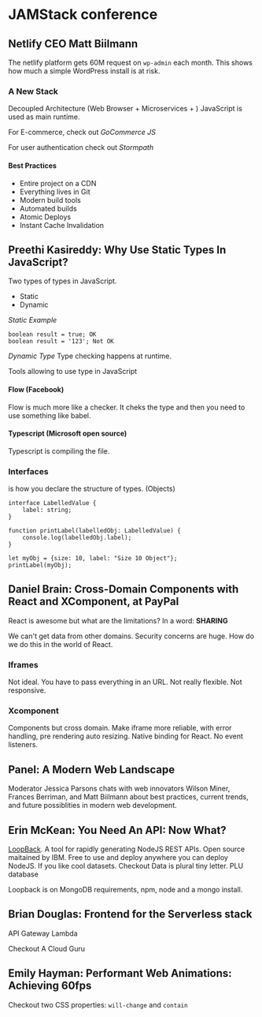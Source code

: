 # JAMStack conference

## Netlify CEO Matt Biilmann
The netlify platform gets 60M request on `wp-admin` each month.
This shows how much a simple WordPress install is at risk.

### A New Stack
Decoupled Architecture (Web Browser + Microservices + ) 
JavaScript is used as main runtime.

For E-commerce, check out *GoCommerce JS*

For user authentication check out *Stormpath*

#### Best Practices
- Entire project on a CDN
- Everything lives in Git
- Modern build tools
- Automated builds
- Atomic Deploys
- Instant Cache Invalidation


## Preethi Kasireddy: Why Use Static Types In JavaScript?

Two types of types in JavaScript.
- Static
- Dynamic

*Static Example*
```
boolean result = true; OK
boolean result = '123'; Not OK
```

*Dynamic Type*
Type checking happens at runtime.

Tools allowing to use type in JavaScript
#### Flow (Facebook)
Flow is much more like a checker. It cheks the type and then you need to use something like babel.

#### Typescript (Microsoft open source)
Typescript is compiling the file.


### Interfaces
is how you declare the structure of types. (Objects)

```
interface LabelledValue {
    label: string;
}

function printLabel(labelledObj: LabelledValue) {
    console.log(labelledObj.label);
}

let myObj = {size: 10, label: "Size 10 Object"};
printLabel(myObj);
```


## Daniel Brain: Cross-Domain Components with React and XComponent, at PayPal

React is awesome but what are the limitations?
In a word: **SHARING**

We can't get data from other domains. Security concerns are huge. How do we do this in the world of React.
### Iframes
Not ideal. You have to pass everything in an URL. Not really flexible. Not responsive.

### Xcomponent
Components but cross domain.
Make iframe more reliable, with error handling, pre rendering auto resizing.
Native binding for React. No event listeners.


## Panel: A Modern Web Landscape
Moderator Jessica Parsons chats with web innovators Wilson Miner, Frances Berriman, and Matt Biilmann about best practices, current trends, and future possiblities in modern web development.


## Erin McKean: You Need An API: Now What?
[LoopBack](http://loopback.io/). A tool for rapidly generating NodeJS REST APIs. Open source maitained by IBM. Free to use and deploy anywhere you can deploy NodeJS.
If you like cool datasets. Checkout Data is plural tiny letter. PLU database

Loopback is on MongoDB
requirements, npm, node and a mongo install.


## Brian Douglas: Frontend for the Serverless stack

API Gateway
Lambda 

Checkout A Cloud Guru

## Emily Hayman: Performant Web Animations: Achieving 60fps
Checkout two CSS properties: `will-change` and `contain`




